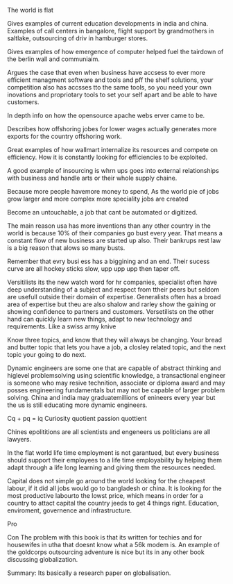 The world is flat


Gives examples of current education developments in india and china.
Examples of call centers in bangalore, flight support by grandmothers in saltlake, outsourcing of driv in hamburger stores.

Gives examples of how emergence of computer helped fuel the tairdown of the berlin wall and communiaim.

Argues the case that even when business have accsess to ever more efficient managment software and tools and pff the shelf solutions, your competition also has accsses tto the same tools, so you need your own inovations and propriotary tools to set your self apart and be able to have customers.

In depth info on how the opensource apache webs erver came to be.

Describes how offshoring jobes for lower wages actually generates more exports for the country offshoring work.

Great examples of how wallmart internalize its resources and compete on efficiency.
How it is constantly looking for efficiencies to be exploited.

A good example of insourcing is whrn ups goes into external relationships with business and handle arts or their whole supply chaine.

Because more people havemore money to spend, As the world pie of jobs grow larger and more complex more speciality jobs are created

Become an untouchable, a job that cant be automated or digitized.

The main reason usa has more inventions than any other country in the world is because 10% of their companies go bust every year. That means a constant flow of new business are started up also. Their bankrups rest law is a big reason that alows so many busts.

Remember that evry busi ess has a biggining and an end. Their sucess curve are all hockey sticks slow, upp upp upp then taper off.

Versitilists its the new watch word for hr companies, specialist often have deep understanding of a subject and respect from ttheir peers but seldom are usefull outside their domain of expertise. Generalists often has a broad area of expertise but theu are also shalow and rarley show the gaining or showing confidence to partners and customers. Versetilists on the other hand can quickly learn new things, adapt to new technology and requirements. Like a swiss army knive

Know three topics, and know that they will always be changing. Your bread and butter topic that lets you have a job, a closley related topic, and the next topic your going to do next.

Dynamic engineers are some one that are capable of abstract thinking and higlevel problemsolving using scientific knowledge, a transactional engineer is someone who may resive technition, associate or diploma award and may posses engineering fundamentals  but may not be capable of larger problem solving.
China and india may graduatemillions of enineers every year but the us is still educating more dynamic engineers.

Cq + pq = iq
Curiosity quotient passion quottient 

Chines epolititions are all scientists and engeneers us politicians are all lawyers.

In the flat world life time employment is not garantued, but every business should support their employees to a life time employability by helping them adapt through a life long learning and giving them the resources needed. 

Capital does not simple go around the world looking for the cheapest labour, if it did all jobs would go to bangladesh or china. It is looking for the most productive labourto the lowst price, which means in order for a country to attact capital the country jeeds to get 4 things right. Education, enviroment, governence and infrastructure.



Pro


Con
The problem with this book is that its written for techies and for housewifes in utha that doesnt know what a 56k modem is.
An example of the goldcorps outsourcing adventure is nice but its in any other book discussing globalization.


Summary:
Its basically a research paper on globalisation.
